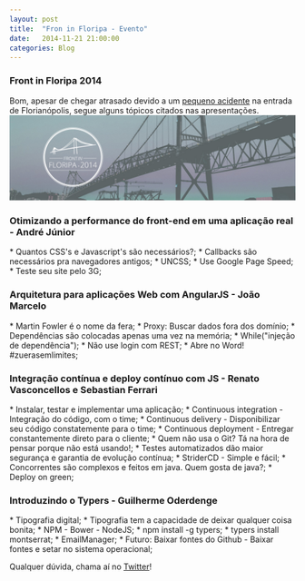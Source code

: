 ```yaml
---
layout: post
title:  "Fron in Floripa - Evento"
date:   2014-11-21 21:00:00
categories: Blog
---
```


<h3>Front in Floripa 2014</h3>
Bom, apesar de chegar atrasado devido a um <a href="http://g1.globo.com/sc/santa-catarina/noticia/2014/11/caminhao-derruba-carga-na-saida-da-ponte-pedro-ivo-e-gera-filas-na-capital.html" target="blank">pequeno acidente</a> na entrada de Florianópolis, segue alguns tópicos citados nas apresentações.

<img src="/img/posts/frontfloripa.jpg"  />

<h3>Otimizando a performance do front-end em uma aplicação real - André Júnior</h3>
* Quantos CSS's e Javascript's são necessários?;
* Callbacks são necessários pra navegadores antigos;
* UNCSS;
* Use Google Page Speed;
* Teste seu site pelo 3G;

<h3>Arquitetura para aplicações Web com AngularJS - João Marcelo</h3>
* Martin Fowler é o nome da fera;
* Proxy: Buscar dados fora dos domínio;
* Dependências são colocadas apenas uma vez na memória;
* While("injeção de dependência");
* Não use login com REST;
* Abre no Word! #zuerasemlimites;

<h3>Integração contínua e deploy contínuo com JS - Renato Vasconcellos e Sebastian Ferrari</h3>
* Instalar, testar e implementar uma aplicação;
* Continuous integration - Integração do código, com o time;
* Continuous delivery - Disponibilizar seu código constatemente para o time;
* Continuous deployment - Entregar constantemente direto para o cliente;
* Quem não usa o Git? Tá na hora de pensar porque não está usando!;
* Testes automatizados dão maior segurança e garantia de evolução contínua;
* StriderCD - Simple e fácil;
* Concorrentes são complexos e feitos em java. Quem gosta de java?;
* Deploy on green;

<h3>Introduzindo o Typers - Guilherme Oderdenge</h3>
* Tipografia digital;
* Tipografia tem a capacidade de deixar qualquer coisa bonita;
* NPM - Bower - NodeJS;
* npm install -g typers;
* typers install montserrat;
* EmailManager;
* Futuro: Baixar fontes do Github - Baixar fontes e setar no sistema operacional;


Qualquer dúvida, chama aí no <a href="https://twitter.com/realronchi" target="blank">Twitter</a>!
